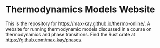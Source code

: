 # Thermodynamics Models Website

This is the repository for <https://max-kay.github.io/thermo-online/>.
A website for running thermodynamic models discussed in a course on thermodynamics and phase transitions.
Find the Rust crate at <https://github.com/max-kay/phases>.
